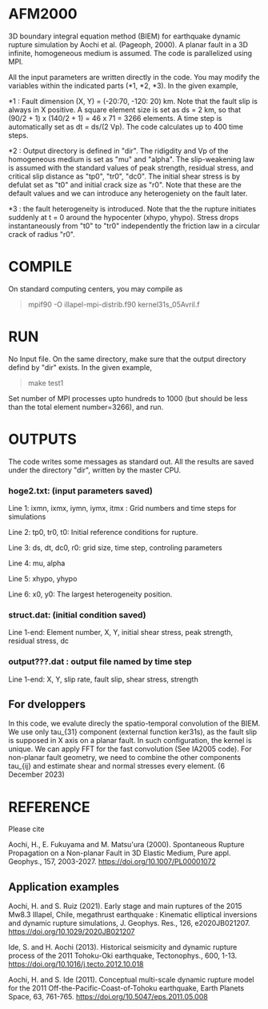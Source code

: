 # AFM2000
3D boundary integral equation method (BIEM) for earthquake dynamic rupture simulation by Aochi et al. (Pageoph, 2000). A planar fault in a 3D infinite, homogeneous medium is assumed. The code is parallelized using MPI. 

All the input parameters are written directly in the code. You may modify the variables within the indicated parts (*1, *2, *3). In the given example, 

*1 : Fault dimension (X, Y) = (-20:70, -120: 20) km. Note that the fault slip is always in X positive. A square element size is set as ds = 2 km, so that (90/2 + 1) x (140/2 + 1) = 46 x 71 = 3266 elements. A time step is automatically set as dt = ds/(2 Vp). The code calculates up to 400 time steps. 

*2 : Output directory is defined in "dir". The ridigdity and Vp of the homogeneous medium is set as "mu" and "alpha". The slip-weakening law is assumed with the standard values of peak strength, residual stress, and critical slip distance as "tp0", "tr0", "dc0". The initial shear stress is by defulat set as "t0" and initial crack size as "r0". Note that these are the default values and we can introduce any heterogeniety on the fault later. 

*3 : the fault heterogeneity is introduced. Note that the the rupture initiates suddenly at t = 0 around the hypocenter (xhypo, yhypo). Stress drops instantaneously from "t0" to "tr0" independently the friction law in a circular crack of radius "r0". 



# COMPILE
On standard computing centers, you may compile as 
> mpif90 -O illapel-mpi-distrib.f90 kernel31s_05Avril.f


# RUN
No Input file. On the same directory, make sure that the output directory defind by "dir" exists. In the given example, 
> make test1

Set number of MPI processes upto hundreds to 1000 (but should be less than the total element number=3266), and run.  

# OUTPUTS
The code writes some messages as standard out. All the results are saved under the directory "dir", written by the master CPU. 

### hoge2.txt: (input parameters saved)

Line 1: ixmn, ixmx, iymn, iymx, itmx : Grid numbers and time steps for simulations

Line 2: tp0, tr0, t0: Initial reference conditions for rupture.

Line 3: ds, dt, dc0, r0: grid size, time step, controling parameters

Line 4: mu, alpha

Line 5: xhypo, yhypo

Line 6: x0, y0: The largest heterogeneity position. 

### struct.dat: (initial condition saved)

Line 1-end: Element number, X, Y, initial shear stress, peak strength, residual stress, dc 

### output???.dat : output file named by time step

Line 1-end: X, Y, slip rate, fault slip, shear stress, strength

## For dveloppers

In this code, we evalute direcly the spatio-temporal convolution of the BIEM. We use only tau_{31} component (external function ker31s), as the fault slip is supposed in X axis on a planar fault. In such configuration, the kernel is unique. We can apply FFT for the fast convolution (See IA2005 code). For non-planar fault geometry, we need to combine the other components tau_{ij} and estimate shear and normal stresses every element. (6 December 2023)


# REFERENCE 
Please cite

Aochi, H., E. Fukuyama and M. Matsu'ura (2000). Spontaneous Rupture Propagation on a Non-planar Fault in 3D Elastic Medium, Pure appl. Geophys., 157, 2003-2027. https://doi.org/10.1007/PL00001072

## Application examples

Aochi, H. and S. Ruiz (2021). Early stage and main ruptures of the 2015 Mw8.3 Illapel, Chile, megathrust earthquake : Kinematic elliptical inversions and dynamic rupture simulations, J. Geophys. Res., 126, e2020JB021207. https://doi.org/10.1029/2020JB021207

Ide, S. and H. Aochi (2013). Historical seismicity and dynamic rupture process of the 2011 Tohoku-Oki earthquake, Tectonophys., 600, 1-13. https://doi.org/10.1016/j.tecto.2012.10.018

Aochi, H. and S. Ide (2011). Conceptual multi-scale dynamic rupture model for the 2011 Off-the-Pacific-Coast-of-Tohoku earthquake, Earth Planets Space, 63, 761-765. https://doi.org/10.5047/eps.2011.05.008
